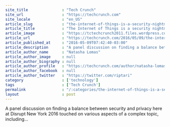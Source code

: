 ```yaml
---
site_title               : "Tech Crunch"
site_url                 : "https://techcrunch.com"
site_locale              : "en_US"
article_slug             : "the-internet-of-things-is-a-security-nightmare-warns-eff"
article_title            : "The Internet of Things is a security nightmare, warns EFF"
article_image            : "https://tctechcrunch2011.files.wordpress.com/2016/05/tcdisrupt_ny16-8764.jpg?w=764&h=400&crop=1"
article_url              : "https://techcrunch.com/2016/05/09/the-internet-of-things-is-security-nightmare-warns-eff/"
article_published_at     : "2016-05-09T07:42:40-03:00"
article_description      : "A panel discussion on finding a balance between security and privacy here at Disrupt New York 2016 touched on various aspects of a complex topic, including..."
article_author_name      : "Natasha Lomas"
article_author_image     : null
article_author_biography : null
article_author_profile   : "https://techcrunch.com/author/natasha-lomas/"
article_author_facebook  : null
article_author_twitter   : "https://twitter.com/riptari"
category                 : ['technology']
tags                     : ['Tech Crunch']
permalink                : "/:categories/the-internet-of-things-is-a-security-nightmare-warns-eff/"
layout                   : post
---
```


A panel discussion on finding a balance between security and privacy here at Disrupt New York 2016 touched on various aspects of a complex topic, including...
